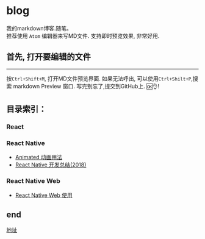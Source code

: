 # blog
  我的markdown博客.随笔。<br>
推荐使用 `Atom` 编辑器来写MD文件. 支持即时预览效果, 非常好用.<br>
## 首先, 打开要编辑的文件
---
按`Ctrl+Shift+M`, 打开MD文件预览界面. 如果无法呼出, 可以使用`Ctrl+Shilt+P`,搜索 markdown Preview 窗口. 写完别忘了,提交到GitHub上. :ok::ok_hand:!

## 目录索引：

### React

### React Native 

* [Animated 动画用法](/framework/React-Native/Animated.md)
* [React Native 开发总结(2018)](/framework/React-Native/note.md)

### React Native Web

* [React Native Web 使用](/framework/React-Native/Animated.md)

## end
[地址](https://ivanwangcy.github.io/blog/)
